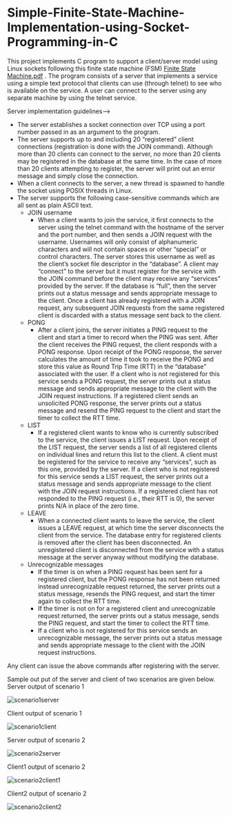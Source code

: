 # Simple-Finite-State-Machine-Implementation-using-Socket-Programming-in-C
This project implements C program to support a client/server model using Linux sockets following this finite state machine (FSM) [Finite State Machine.pdf](https://github.com/utpalkumar55/Simple-Finite-State-Machine-Implementation-using-Socket-Programming-in-C/files/7818561/Finite.State.Machine.pdf)
. The program consists of a server that implements a service using a simple text protocol that clients can use (through telnet) to see who is available on the service. A user can connect to the server using any separate machine by using the telnet service.

Server implementation guidelines-->
* The server establishes a socket connection over TCP using a port number passed in as an argument to the program.
* The server supports up to and including 20 “registered” client connections (registration is done with the JOIN command). Although more than 20 clients can connect to the server, no more than 20 clients may be registered in the database at the same time. In the case of more than 20 clients attempting to register, the server will print out an error message and simply close the connection.
* When a client connects to the server, a new thread is spawned to handle the socket using POSIX threads in Linux.
* The server supports the following case-sensitive commands which are all sent as plain ASCII text.
	* JOIN username
      * When a client wants to join the service, it first connects to the server using the telnet command with the hostname of the server and the port number, and then sends a JOIN request with the username. Usernames will only consist of alphanumeric characters and will not contain spaces or other “special” or control characters. The server stores this username as well as the client’s socket file descriptor in the “database”. A client may “connect” to the server but it must register for the service with the JOIN command before the client may receive any “services” provided by the server. If the database is “full”, then the server prints out a status message and sends appropriate message to the client. Once a client has already registered with a JOIN request, any subsequent JOIN requests from the same registered client is discarded with a status message sent back to the client.
	* PONG
      * After a client joins, the server initiates a PING request to the client and start a timer to record when the PING was sent. After the client receives the PING request, the client responds with a PONG response. Upon receipt of the PONG response, the server calculates the amount of time it took to receive the PONG and store this value as Round Trip Time (RTT) in the “database” associated with the user. If a client who is not registered for this service sends a PONG request, the server prints out a status message and sends appropriate message to the client with the JOIN request instructions. If a registered client sends an unsolicited PONG response, the server prints out a status message and resend the PING request to the client and start the timer to collect the RTT time.
	* LIST
      * If a registered client wants to know who is currently subscribed to the service, the client issues a LIST request. Upon receipt of the LIST request, the server sends a list of all registered clients on individual lines and return this list to the client. A client must be registered for the service to receive any “services”, such as this one, provided by the server. If a client who is not registered for this service sends a LIST request, the server prints out a status message and sends appropriate message to the client with the JOIN request instructions. If a registered client has not responded to the PING request (i.e., their RTT is 0), the server prints N/A in place of the zero time.
	* LEAVE
      * When a connected client wants to leave the service, the client issues a LEAVE request, at which time the server disconnects the client from the service. The database entry for registered clients is removed after the client has been disconnected. An unregistered client is disconnected from the service with a status message at the server anyway without modifying the database.
	* Unrecognizable messages
      * If the timer is on when a PING request has been sent for a registered client, but the PONG response has not been returned instead unrecognizable request returned, the server prints out a status message, resends the PING request, and start the timer again to collect the RTT time.
      * If the timer is not on for a registered client and unrecognizable request returned, the server prints out a status message, sends the PING request, and start the timer to collect the RTT time.
      * If a client who is not registered for this service sends an unrecognizable message, the server prints out a status message and sends appropriate message to the client with the JOIN request instructions.

Any client can issue the above commands after registering with the server.

Sample out put of the server and client of two scenarios are given below.
Server output of scenario 1

![scenario1server](https://user-images.githubusercontent.com/3108754/148307816-e526be08-4e77-45e7-bf70-19c2557b898c.JPG)

Client output of scenario 1

![scenario1client](https://user-images.githubusercontent.com/3108754/148307836-e646a953-e093-454c-b86b-c7bdc621eedd.JPG)

Server output of scenario 2

![scenario2server](https://user-images.githubusercontent.com/3108754/148307858-eb889401-df72-4200-952f-752edace93df.JPG)

Client1 output of scenario 2

![scenario2client1](https://user-images.githubusercontent.com/3108754/148307875-84a7de6b-e609-450a-bb91-8c8002a55ac7.JPG)

Client2 output of scenario 2

![scenario2client2](https://user-images.githubusercontent.com/3108754/148307897-6d072bfa-eb5f-4a1f-8e96-ebc87579a925.JPG)
